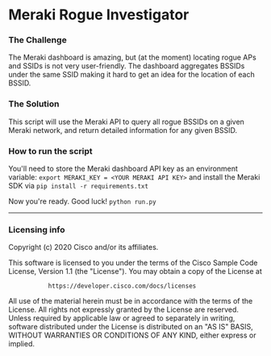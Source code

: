 # Meraki Rogue Investigator

### The Challenge

The Meraki dashboard is amazing, but (at the moment) locating rogue APs and SSIDs is not very user-friendly.
The dashboard aggregates BSSIDs under the same SSID making it hard to get an idea for the location of each BSSID.

### The Solution

This script will use the Meraki API to query all rogue BSSIDs on a given Meraki network, and return detailed information for any given BSSID.

### How to run the script

You'll need to store the Meraki dashboard API key as an environment variable:
`export MERAKI_KEY = <YOUR MERAKI API KEY>`
and install the Meraki SDK via `pip install -r requirements.txt`

Now you're ready. Good luck!
`python run.py`


----
### Licensing info
Copyright (c) 2020 Cisco and/or its affiliates.

This software is licensed to you under the terms of the Cisco Sample
Code License, Version 1.1 (the "License"). You may obtain a copy of the
License at

               https://developer.cisco.com/docs/licenses

All use of the material herein must be in accordance with the terms of
the License. All rights not expressly granted by the License are
reserved. Unless required by applicable law or agreed to separately in
writing, software distributed under the License is distributed on an "AS
IS" BASIS, WITHOUT WARRANTIES OR CONDITIONS OF ANY KIND, either express
or implied.
